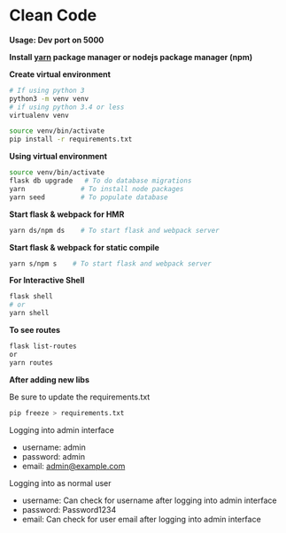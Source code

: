 # Clean Code

**Usage: Dev port on 5000**

**Install [yarn](https://yarnpkg.com/lang/en/docs/install/#debian-stable) package manager or nodejs package manager (npm)**

**Create virtual environment**
```bash
# If using python 3
python3 -m venv venv
# if using python 3.4 or less
virtualenv venv

source venv/bin/activate
pip install -r requirements.txt
```

**Using virtual environment**
```bash
source venv/bin/activate
flask db upgrade   # To do database migrations
yarn              # To install node packages
yarn seed         # To populate database
```
**Start flask & webpack for HMR**
```bash
yarn ds/npm ds    # To start flask and webpack server
```
**Start flask & webpack for static compile**
```bash
yarn s/npm s    # To start flask and webpack server
```
**For Interactive Shell**
```bash
flask shell
# or
yarn shell
```

**To see routes**
```bash
flask list-routes
or
yarn routes
```

**After adding new libs**

Be sure to update the requirements.txt
```bash
pip freeze > requirements.txt
```
Logging into admin interface

* username: admin
* password: admin
* email: admin@example.com

Logging into as normal user

* username: Can check for username after logging into admin interface
* password: Password1234
* email: Can check for user email after logging into admin interface
